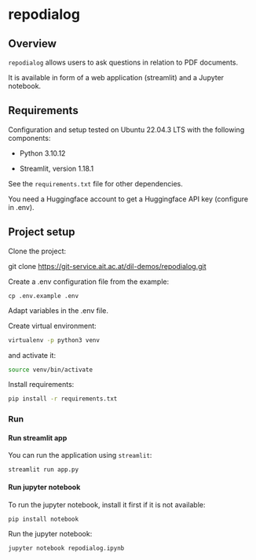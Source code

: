 # repodialog

## Overview

`repodialog` allows users to ask questions in relation to PDF documents. 

It is available in form of a web application (streamlit) and a Jupyter notebook. 

## Requirements

Configuration and setup tested on Ubuntu 22.04.3 LTS with the following components:

- Python 3.10.12

- Streamlit, version 1.18.1

See the `requirements.txt` file for other dependencies.

You need a Huggingface account to get a Huggingface API key (configure in .env).

## Project setup

Clone the project:

git clone https://git-service.ait.ac.at/dil-demos/repodialog.git

Create a .env configuration file from the example:

```
cp .env.example .env
```

Adapt variables in the .env file.

Create virtual environment:

```bash
virtualenv -p python3 venv
```

and activate it:

```bash
source venv/bin/activate
```

Install requirements:

```bash
pip install -r requirements.txt
```

### Run

#### Run streamlit app

You can run the application using `streamlit`:

```
streamlit run app.py
```

#### Run jupyter notebook

To run the jupyter notebook, install it first if it is not available:

```
pip install notebook
```

Run the jupyter notebook:

```
jupyter notebook repodialog.ipynb
```

